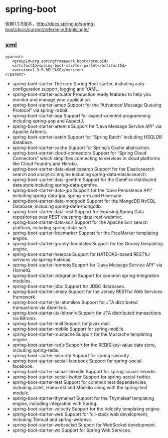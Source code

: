 # spring-boot
依赖1.3.5版本，http://docs.spring.io/spring-boot/docs/current/reference/htmlsingle/
## xml
 ```
<parent>
	<groupId>org.springframework.boot</groupId>
	<artifactId>spring-boot-starter-parent</artifactId>
	<version>1.3.5.RELEASE</version>
</parent>
```
* spring-boot-starter
The core Spring Boot starter, including auto-configuration support, logging and YAML.
* spring-boot-starter-actuator
Production ready features to help you monitor and manage your application.
* spring-boot-starter-amqp
Support for the “Advanced Message Queuing Protocol” via spring-rabbit.
* spring-boot-starter-aop
Support for aspect-oriented programming including spring-aop and AspectJ.
* spring-boot-starter-artemis
Support for “Java Message Service API” via Apache Artemis.
* spring-boot-starter-batch
Support for “Spring Batch” including HSQLDB database.
* spring-boot-starter-cache
Support for Spring’s Cache abstraction.
* spring-boot-starter-cloud-connectors
Support for “Spring Cloud Connectors” which simplifies connecting to services in cloud platforms like Cloud Foundry and Heroku.
* spring-boot-starter-data-elasticsearch
Support for the Elasticsearch search and analytics engine including spring-data-elasticsearch.
* spring-boot-starter-data-gemfire
Support for the GemFire distributed data store including spring-data-gemfire.
* spring-boot-starter-data-jpa
Support for the “Java Persistence API” including spring-data-jpa, spring-orm and Hibernate.
* spring-boot-starter-data-mongodb
Support for the MongoDB NoSQL Database, including spring-data-mongodb.
* spring-boot-starter-data-rest
Support for exposing Spring Data repositories over REST via spring-data-rest-webmvc.
* spring-boot-starter-data-solr
Support for the Apache Solr search platform, including spring-data-solr.
* spring-boot-starter-freemarker
Support for the FreeMarker templating engine.
* spring-boot-starter-groovy-templates
Support for the Groovy templating engine.
* spring-boot-starter-hateoas
Support for HATEOAS-based RESTful services via spring-hateoas.
* spring-boot-starter-hornetq
Support for “Java Message Service API” via HornetQ.
* spring-boot-starter-integration
Support for common spring-integration modules.
* spring-boot-starter-jdbc
Support for JDBC databases.
* spring-boot-starter-jersey
Support for the Jersey RESTful Web Services framework.
* spring-boot-starter-jta-atomikos
Support for JTA distributed transactions via Atomikos.
* spring-boot-starter-jta-bitronix
Support for JTA distributed transactions via Bitronix.
* spring-boot-starter-mail
Support for javax.mail.
* spring-boot-starter-mobile
Support for spring-mobile.
* spring-boot-starter-mustache
Support for the Mustache templating engine.
* spring-boot-starter-redis
Support for the REDIS key-value data store, including spring-redis.
* spring-boot-starter-security
Support for spring-security.
* spring-boot-starter-social-facebook
Support for spring-social-facebook.
* spring-boot-starter-social-linkedin
Support for spring-social-linkedin.
* spring-boot-starter-social-twitter
Support for spring-social-twitter.
* spring-boot-starter-test
Support for common test dependencies, including JUnit, Hamcrest and Mockito along with the spring-test module.
* spring-boot-starter-thymeleaf
Support for the Thymeleaf templating engine, including integration with Spring.
* spring-boot-starter-velocity
Support for the Velocity templating engine.
* spring-boot-starter-web
Support for full-stack web development, including Tomcat and spring-webmvc.
* spring-boot-starter-websocket
Support for WebSocket development.
* spring-boot-starter-ws
Support for Spring Web Services.
